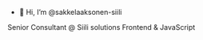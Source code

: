 - 👋 Hi, I’m @sakkelaaksonen-siili

Senior Consultant @ Siili solutions
Frontend & JavaScript

<!---
sakkelaaksonen-siili/sakkelaaksonen-siili is a ✨ special ✨ repository because its `README.md` (this file) appears on your GitHub profile.
You can click the Preview link to take a look at your changes.
--->
